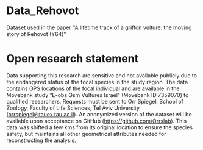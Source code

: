 # Data_Rehovot
Dataset used in the paper "A lifetime track of a griffon vulture: the moving story of Rehovot (Y64)"

# Open research statement
Data supporting this research are sensitive and not available publicly due to the endangered status of the focal species in the study region. The data contains GPS locations of the focal individual and are available in the Movebank study “E-obs Gsm Vultures Israel” (Movebank ID 7359070) to qualified researchers. Requests must be sent to Orr Spiegel, School of Zoology, Faculty of Life Sciences, Tel Aviv University (orrspiegel@tauex.tau.ac.il). An anonymized version of the dataset will be available upon acceptance on GitHub (https://github.com/Orrslab). This data was shifted a few kms from its original location to ensure the species safety, but maintains all other geometrical attributes needed for reconstructing the analysis.

